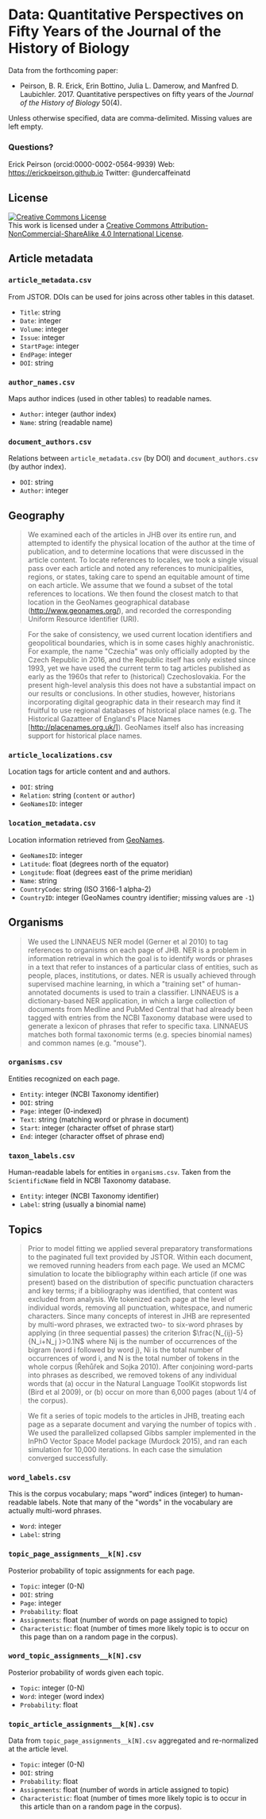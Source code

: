 # Data: Quantitative Perspectives on Fifty Years of the Journal of the History of Biology

Data from the forthcoming paper:

- Peirson, B. R. Erick, Erin Bottino, Julia L. Damerow, and Manfred D. Laubichler. 2017. Quantitative perspectives on fifty years of the
*Journal of the History of Biology* 50(4).

Unless otherwise specified, data are comma-delimited. Missing values are left empty.

### Questions?

Erick Peirson (orcid:0000-0002-0564-9939)
Web: https://erickpeirson.github.io
Twitter: @undercaffeinatd


## License

<a rel="license" href="http://creativecommons.org/licenses/by-nc-sa/4.0/"><img alt="Creative Commons License" style="border-width:0" src="https://i.creativecommons.org/l/by-nc-sa/4.0/80x15.png" /></a><br />This work is licensed under a <a rel="license" href="http://creativecommons.org/licenses/by-nc-sa/4.0/">Creative Commons Attribution-NonCommercial-ShareAlike 4.0 International License</a>.

## Article metadata

### ``article_metadata.csv``
From JSTOR. DOIs can be used for joins across other tables in this dataset.

- ``Title``: string
- ``Date``: integer
- ``Volume``: integer
- ``Issue``: integer
- ``StartPage``: integer
- ``EndPage``: integer
- ``DOI``: string

### ``author_names.csv``
Maps author indices (used in other tables) to readable names.

- ``Author``: integer (author index)
- ``Name``: string (readable name)

### ``document_authors.csv``
Relations between ``article_metadata.csv`` (by DOI) and ``document_authors.csv``
(by author index).

- ``DOI``: string
- ``Author``: integer

## Geography

> We examined each of the articles in JHB over its entire run, and attempted to
> identify the physical location of the author at the time of publication, and to
> determine locations that were discussed in the article content. To locate
> references to locales, we took a single visual pass over each article and noted
> any references to municipalities, regions, or states, taking care to spend an
> equitable amount of time on each article. We assume that we found a subset of
> the total references to locations. We then found the closest match to that
> location in the GeoNames geographical database (http://www.geonames.org/), and
> recorded the corresponding Uniform Resource Identifier (URI).

> For the sake of consistency, we used current location identifiers and
> geopolitical boundaries, which is in some cases highly anachronistic. For
> example, the name "Czechia" was only officially adopted by the Czech Republic in
> 2016, and the Republic itself has only existed since 1993, yet we have used the
> current term to tag articles published as early as the 1960s that refer to
> (historical) Czechoslovakia. For the present high-level analysis this does not
> have a substantial impact on our results or conclusions. In other studies,
> however, historians incorporating digital geographic data in their research may
> find it fruitful to use regional databases of historical place names (e.g. The
> Historical Gazatteer of England's Place Names [http://placenames.org.uk/]).
> GeoNames itself also has increasing support for historical place names.


### ``article_localizations.csv``
Location tags for article content and and authors.

- ``DOI``: string
- ``Relation``: string (``content`` or ``author``)
- ``GeoNamesID``: integer

### ``location_metadata.csv``
Location information retrieved from [GeoNames](http://www.geonames.org/).

- ``GeoNamesID``: integer
- ``Latitude``: float (degrees north of the equator)
- ``Longitude``: float (degrees east of the prime meridian)
- ``Name``: string
- ``CountryCode``: string (ISO 3166-1 alpha-2)
- ``CountryID``: integer (GeoNames country identifier; missing values are ``-1``)

## Organisms

> We used the LINNAEUS NER model (Gerner et al 2010) to tag references to
> organisms on each page of JHB. NER is a problem in information retrieval in
> which the goal is to identify words or phrases in a text that refer to
> instances of a particular class of entities, such as people, places,
> institutions, or dates. NER is usually achieved through supervised machine
> learning, in which a "training set" of human-annotated documents is used to
> train a classifier. LINNAEUS is a dictionary-based NER application, in which a
> large collection of documents from Medline and PubMed Central that had already
> been tagged with entries from the NCBI Taxonomy database were used to generate
> a lexicon of phrases that refer to specific taxa. LINNAEUS matches both formal
> taxonomic terms (e.g. species binomial names) and common names (e.g. "mouse").

### ``organisms.csv``
Entities recognized on each page.

- ``Entity``: integer (NCBI Taxonomy identifier)
- ``DOI``: string
- ``Page``: integer (0-indexed)
- ``Text``: string (matching word or phrase in document)
- ``Start``: integer (character offset of phrase start)
- ``End``: integer (character offset of phrase end)

### ``taxon_labels.csv``
Human-readable labels for entities in ``organisms.csv``. Taken from the
``ScientificName`` field in NCBI Taxonomy database.

- ``Entity``: integer (NCBI Taxonomy identifier)
- ``Label``: string (usually a binomial name)

## Topics

> Prior to model fitting we applied several preparatory transformations to the
> paginated full text provided by JSTOR. Within each document, we removed running
> headers from each page. We used an MCMC simulation to locate the bibliography
> within each article (if one was present) based on the distribution of specific
> punctuation characters and key terms; if a bibliography was identified, that
> content was excluded from analysis. We tokenized each page at the level of
> individual words, removing all punctuation, whitespace, and numeric characters.
> Since many concepts of interest in JHB are represented by multi-word phrases,
> we extracted two- to six-word phrases by applying (in three sequential passes)
> the criterion $\frac{N_{ij}-5}{N_i+N_j }>0.1N$ where Nij is the number of
> occurrences of the bigram (word i
> followed by word j), Ni is the total number of occurrences of word i, and N is
> the total number of tokens in the whole corpus (Řehůřek and Sojka 2010). After
> conjoining word-parts into phrases as described, we removed tokens of any
> individual words that (a) occur in the Natural Language ToolKit stopwords list
> (Bird et al 2009), or (b) occur on more than 6,000 pages (about 1/4 of the
> corpus).

> We fit a series of topic models to the articles in JHB, treating each page as a
> separate document and varying the number of topics with . We used the
> parallelized collapsed Gibbs sampler implemented in the InPhO Vector Space
> Model package (Murdock 2015), and ran each simulation for 10,000 iterations. In
> each case the simulation converged successfully.

### ``word_labels.csv``
This is the corpus vocabulary; maps "word" indices (integer) to human-readable
labels. Note that many of the "words" in the vocabulary are actually multi-word
phrases.

- ``Word``: integer
- ``Label``: string

### ``topic_page_assignments__k[N].csv``
Posterior probability of topic assignments for each page.

- ``Topic``: integer (0-N)
- ``DOI``: string
- ``Page``: integer
- ``Probability``: float
- ``Assignments``: float (number of words on page assigned to topic)
- ``Characteristic``: float (number of times more likely topic is to occur on
  this page than on a random page in the corpus).

### ``word_topic_assignments__k[N].csv``
Posterior probability of words given each topic.

- ``Topic``: integer (0-N)
- ``Word``: integer (word index)
- ``Probability``: float

### ``topic_article_assignments__k[N].csv``
Data from ``topic_page_assignments__k[N].csv`` aggregated and re-normalized at
the article level.

- ``Topic``: integer (0-N)
- ``DOI``: string
- ``Probability``: float
- ``Assignments``: float (number of words in article assigned to topic)
- ``Characteristic``: float (number of times more likely topic is to occur in
  this article than on a random page in the corpus).
